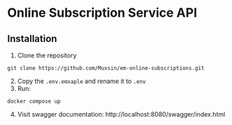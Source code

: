 # Online Subscription Service API

## Installation

1. Clone the repository
```
git clone https://github.com/Muxsin/em-online-subscriptions.git
```
2. Copy the `.env.emxaple` and rename it to `.env`
3. Run:
```
docker compose up
```
4. Visit swagger documentation: http://localhost:8080/swagger/index.html

